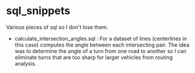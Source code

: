 # sql_snippets
Various pieces of sql so I don't lose them.

- calculate_intersection_angles.sql : For a dataset of lines (centerlines in this case) computes the angle between each intersecting pair. The idea was to determine the angle of a turn from one road to another so I can eliminate turns that are too sharp for larger vehicles from routing analysis.

